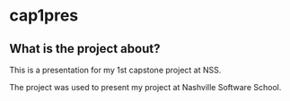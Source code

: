 # cap1pres

## What is the project about?

This is a presentation for my 1st capstone project at NSS.

The project was used to present my project at Nashville Software School.
